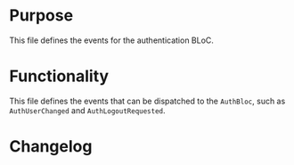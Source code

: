 # Purpose

This file defines the events for the authentication BLoC.

# Functionality

This file defines the events that can be dispatched to the `AuthBloc`, such as `AuthUserChanged` and `AuthLogoutRequested`.

# Changelog

